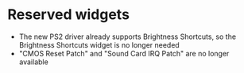 # Reserved widgets

- The new PS2 driver already supports Brightness Shortcuts, so the Brightness Shortcuts widget is no longer needed
- "CMOS Reset Patch" and "Sound Card IRQ Patch" are no longer available

